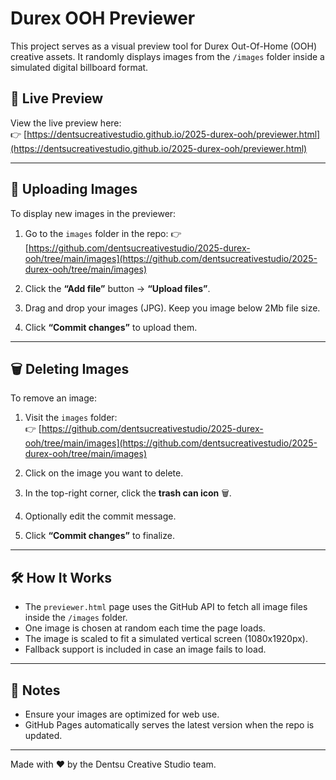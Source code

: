# Durex OOH Previewer

This project serves as a visual preview tool for Durex Out-Of-Home (OOH) creative assets. It randomly displays images from the `/images` folder inside a simulated digital billboard format.

## 🔗 Live Preview

View the live preview here:  
👉 [https://dentsucreativestudio.github.io/2025-durex-ooh/previewer.html](https://dentsucreativestudio.github.io/2025-durex-ooh/previewer.html)

---

## 📁 Uploading Images

To display new images in the previewer:

1. Go to the `images` folder in the repo:
   👉 [https://github.com/dentsucreativestudio/2025-durex-ooh/tree/main/images](https://github.com/dentsucreativestudio/2025-durex-ooh/tree/main/images)

2. Click the **“Add file”** button → **“Upload files”**.

3. Drag and drop your images (JPG). Keep you image below 2Mb file size.

4. Click **“Commit changes”** to upload them.

---

## 🗑️ Deleting Images

To remove an image:

1. Visit the `images` folder:  
   👉 [https://github.com/dentsucreativestudio/2025-durex-ooh/tree/main/images](https://github.com/dentsucreativestudio/2025-durex-ooh/tree/main/images)

2. Click on the image you want to delete.

3. In the top-right corner, click the **trash can icon** 🗑️.

4. Optionally edit the commit message.

5. Click **“Commit changes”** to finalize.

---

## 🛠 How It Works

- The `previewer.html` page uses the GitHub API to fetch all image files inside the `/images` folder.
- One image is chosen at random each time the page loads.
- The image is scaled to fit a simulated vertical screen (1080x1920px).
- Fallback support is included in case an image fails to load.

---

## 📎 Notes

- Ensure your images are optimized for web use.
- GitHub Pages automatically serves the latest version when the repo is updated.

---

Made with ❤️ by the Dentsu Creative Studio team.
